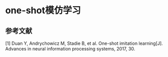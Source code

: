 # one-shot模仿学习







## 参考文献

[1] Duan Y, Andrychowicz M, Stadie B, et al. One-shot imitation learning[J]. Advances in neural information processing systems, 2017, 30.
